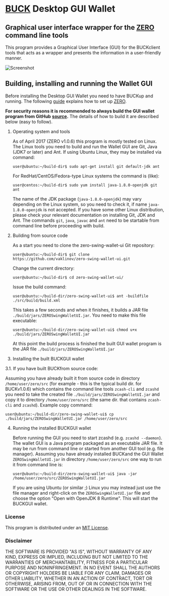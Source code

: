 # [BUCK](https://bitcointalk.org/index.php?topic=1796036.0) Desktop GUI Wallet

## Graphical user interface wrapper for the [ZERO](https://bitcointalk.org/index.php?topic=1796036.0) command line tools

This program provides a Graphical User Interface (GUI) for the BUCKclient tools that acts as a wrapper and
presents the information in a user-friendly manner.

![Screenshot](https://github.com/vaklinov/zero-swing-wallet-ui/raw/master/docs/ZeroWallet.png "Main Window")


## Building, installing and running the Wallet GUI

Before installing the Desktop GUI Wallet you need to have BUCKup and running. The following [guide](https://github.com/zerocurrency/zero) explains how to set up [ZERO](https://bitcointalk.org/index.php?topic=1796036.0).

**For security reasons it is recommended to always build the GUI wallet program from GitHub**
**[source](https://github.com/vaklinov/zero-swing-wallet-ui/archive/master.zip).**
The details of how to build it are described below (easy to follow). 

1. Operating system and tools

   As of April 2017 (ZERO v1.0.6) this program is mostly tested on Linux. The Linux tools you need 
   to build and run the Wallet GUI are Git, Java (JDK7 or later) and Ant. If using Ubuntu Linux, 
   they may be installed via command: 
   ```
   user@ubuntu:~/build-dir$ sudo apt-get install git default-jdk ant
   ``` 
   For RedHat/CentOS/Fedora-type Linux systems the command is (like):
   ```
   user@centos:~/build-dir$ sudo yum install java-1.8.0-openjdk git ant 
   ```
   The name of the JDK package (`java-1.8.0-openjdk`) may vary depending on the Linux system, so you need to
   check it, if name `java-1.8.0-openjdk` is not accepted.
   If you have some other Linux distribution, please check your relevant documentation on installing Git, 
   JDK and Ant. The commands `git`, `java`, `javac` and `ant` need to be startable from command line 
   before proceeding with build.

2. Building from source code

   As a start you need to clone the zero-swing-wallet-ui Git repository:
   ```
   user@ubuntu:~/build-dir$ git clone https://github.com/vaklinov/zero-swing-wallet-ui.git
   ```
   Change the current directory:
   ```
   user@ubuntu:~/build-dir$ cd zero-swing-wallet-ui/
   ```
   Issue the build command:
   ```
   user@ubuntu:~/build-dir/zero-swing-wallet-ui$ ant -buildfile ./src/build/build.xml
   ```
   This takes a few seconds and when it finishes, it builds a JAR file `./build/jars/ZEROSwingWalletUI.jar`. 
   You need to make this file executable:
   ```
   user@ubuntu:~/build-dir/zero-swing-wallet-ui$ chmod u+x ./build/jars/ZEROSwingWalletUI.jar
   ```
   At this point the build process is finished the built GUI wallet program is the JAR 
   file `./build/jars/ZEROSwingWalletUI.jar`

3. Installing the built BUCKGUI wallet

  3.1. If you have built BUCKfrom source code:

   Assuming you have already built it from source code in directory `/home/user/zero/src` (for 
   example - this is the typical build dir. for BUCKv1.0.6) which contains the command line tools `zcash-cli`
   and `zcashd` you need to take the created file `./build/jars/ZEROSwingWalletUI.jar` and copy it 
   to directory `/home/user/zero/src` (the same dir. that contains `zcash-cli` and `zcashd`). Example copy command:
   ```
   user@ubuntu:~/build-dir/zero-swing-wallet-ui$ cp ./build/jars/ZEROSwingWalletUI.jar /home/user/zero/src    
   ```

4. Running the installed BUCKGUI wallet

   Before running the GUI you need to start zcashd (e.g. `zcashd --daemon`). The wallet GUI is a Java program packaged 
   as an executable JAR file. It may be run from command line or started from another GUI tool (e.g. file manager). 
   Assuming you have already installed BUCKand the GUI Wallet `ZEROSwingWalletUI.jar` in
   directory `/home/user/zero/src` one way to run it from command line is:
   ```
   user@ubuntu:~/build-dir/zero-swing-wallet-ui$ java -jar /home/user/zero/src/ZEROSwingWalletUI.jar
   ```
   If you are using Ubuntu (or similar ;) Linux you may instead just use the file manager and 
   right-click on the `ZEROSwingWalletUI.jar` file and choose the option "Open with OpenJDK 8 Runtime". 
   This will start the BUCKGUI wallet.


### License
This program is distributed under an [MIT License](https://github.com/vaklinov/zero-swing-wallet-ui/raw/master/LICENSE).

### Disclaimer

THE SOFTWARE IS PROVIDED "AS IS", WITHOUT WARRANTY OF ANY KIND, EXPRESS OR
IMPLIED, INCLUDING BUT NOT LIMITED TO THE WARRANTIES OF MERCHANTABILITY,
FITNESS FOR A PARTICULAR PURPOSE AND NONINFRINGEMENT. IN NO EVENT SHALL THE
AUTHORS OR COPYRIGHT HOLDERS BE LIABLE FOR ANY CLAIM, DAMAGES OR OTHER
LIABILITY, WHETHER IN AN ACTION OF CONTRACT, TORT OR OTHERWISE, ARISING FROM,
OUT OF OR IN CONNECTION WITH THE SOFTWARE OR THE USE OR OTHER DEALINGS IN THE
SOFTWARE.
